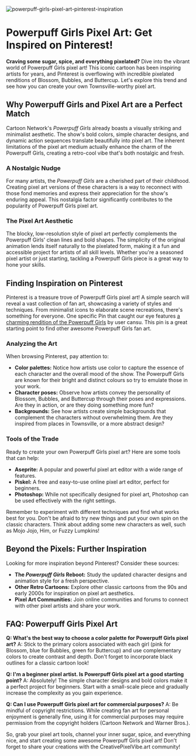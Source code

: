![powerpuff-girls-pixel-art-pinterest-inspiration](https://images.pexels.com/photos/18920008/pexels-photo-18920008.jpeg?auto=compress&cs=tinysrgb&fit=crop&h=627&w=1200)

# Powerpuff Girls Pixel Art: Get Inspired on Pinterest!

**Craving some sugar, spice, and everything pixelated?** Dive into the vibrant world of Powerpuff Girls pixel art! This iconic cartoon has been inspiring artists for years, and Pinterest is overflowing with incredible pixelated renditions of Blossom, Bubbles, and Buttercup. Let's explore this trend and see how you can create your own Townsville-worthy pixel art.

## Why Powerpuff Girls and Pixel Art are a Perfect Match

Cartoon Network's *Powerpuff Girls* already boasts a visually striking and minimalist aesthetic. The show's bold colors, simple character designs, and dynamic action sequences translate beautifully into pixel art. The inherent limitations of the pixel art medium actually enhance the charm of the Powerpuff Girls, creating a retro-cool vibe that's both nostalgic and fresh.

### A Nostalgic Nudge

For many artists, the *Powerpuff Girls* are a cherished part of their childhood. Creating pixel art versions of these characters is a way to reconnect with those fond memories and express their appreciation for the show's enduring appeal. This nostalgia factor significantly contributes to the popularity of Powerpuff Girls pixel art.

### The Pixel Art Aesthetic

The blocky, low-resolution style of pixel art perfectly complements the Powerpuff Girls' clean lines and bold shapes. The simplicity of the original animation lends itself naturally to the pixelated form, making it a fun and accessible project for artists of all skill levels. Whether you're a seasoned pixel artist or just starting, tackling a Powerpuff Girls piece is a great way to hone your skills.

## Finding Inspiration on Pinterest

Pinterest is a treasure trove of Powerpuff Girls pixel art! A simple search will reveal a vast collection of fan art, showcasing a variety of styles and techniques. From minimalist icons to elaborate scene recreations, there's something for everyone. One specific Pin that caught our eye features [a charming rendition of the Powerpuff Girls](https://www.pinterest.com/pin/1970393583247779/) by user cansu. This pin is a great starting point to find other awesome Powerpuff Girls fan art. 

### Analyzing the Art

When browsing Pinterest, pay attention to:

*   **Color palettes:** Notice how artists use color to capture the essence of each character and the overall mood of the show. The Powerpuff Girls are known for their bright and distinct colours so try to emulate those in your work.
*   **Character poses:** Observe how artists convey the personality of Blossom, Bubbles, and Buttercup through their poses and expressions. Are they in action, or are they doing something more fun?
*   **Backgrounds:** See how artists create simple backgrounds that complement the characters without overwhelming them. Are they inspired from places in Townsville, or a more abstract design?

### Tools of the Trade

Ready to create your own Powerpuff Girls pixel art? Here are some tools that can help:

*   **Aseprite:** A popular and powerful pixel art editor with a wide range of features.
*   **Piskel:** A free and easy-to-use online pixel art editor, perfect for beginners.
*   **Photoshop:** While not specifically designed for pixel art, Photoshop can be used effectively with the right settings.

Remember to experiment with different techniques and find what works best for you. Don't be afraid to try new things and put your own spin on the classic characters. Think about adding some new characters as well, such as Mojo Jojo, Him, or Fuzzy Lumpkins!

## Beyond the Pixels: Further Inspiration

Looking for more inspiration beyond Pinterest? Consider these sources:

*   **The *Powerpuff Girls* Reboot:** Study the updated character designs and animation style for a fresh perspective.
*   **Other Retro Cartoons:** Explore other classic cartoons from the 90s and early 2000s for inspiration on pixel art aesthetics.
*   **Pixel Art Communities:** Join online communities and forums to connect with other pixel artists and share your work.

## FAQ: Powerpuff Girls Pixel Art

**Q: What's the best way to choose a color palette for Powerpuff Girls pixel art?**
A: Stick to the primary colors associated with each girl (pink for Blossom, blue for Bubbles, green for Buttercup) and use complementary colors to create contrast and depth. Don't forget to incorporate black outlines for a classic cartoon look!

**Q: I'm a beginner pixel artist. Is Powerpuff Girls pixel art a good starting point?**
A: Absolutely! The simple character designs and bold colors make it a perfect project for beginners. Start with a small-scale piece and gradually increase the complexity as you gain experience.

**Q: Can I use Powerpuff Girls pixel art for commercial purposes?**
A: Be mindful of copyright restrictions. While creating fan art for personal enjoyment is generally fine, using it for commercial purposes may require permission from the copyright holders (Cartoon Network and Warner Bros.).

So, grab your pixel art tools, channel your inner sugar, spice, and everything nice, and start creating some awesome Powerpuff Girls pixel art! Don't forget to share your creations with the CreativePixelVibe.art community!